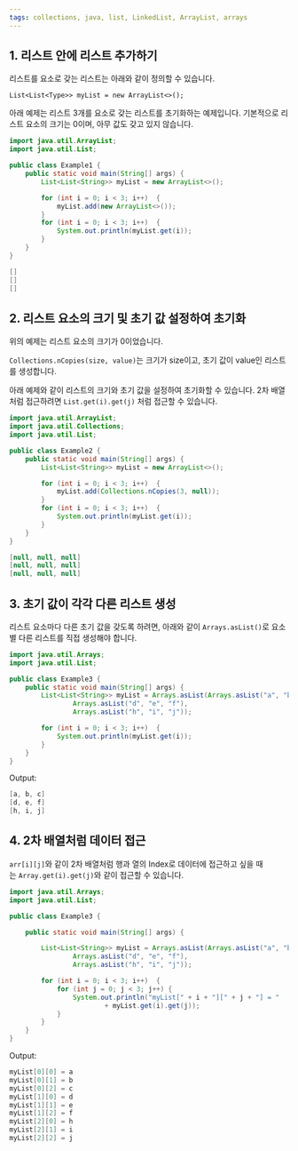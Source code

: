 ```yaml
---
tags: collections, java, list, LinkedList, ArrayList, arrays
---
```

## **1. 리스트 안에 리스트 추가하기**

리스트를 요소로 갖는 리스트는 아래와 같이 정의할 수 있습니다.

`List<List<Type>> myList = new ArrayList<>();`

아래 예제는 리스트 3개를 요소로 갖는 리스트를 초기화하는 예제입니다. 기본적으로 리스트 요소의 크기는 0이며, 아무 값도 갖고 있지 않습니다.

```java
import java.util.ArrayList;
import java.util.List;

public class Example1 {
    public static void main(String[] args) {
        List<List<String>> myList = new ArrayList<>();

        for (int i = 0; i < 3; i++)  {
            myList.add(new ArrayList<>());
        }
        for (int i = 0; i < 3; i++)  {
            System.out.println(myList.get(i));
        }
    }
}
```

```java
[]
[]
[]
```

## **2. 리스트 요소의 크기 및 초기 값 설정하여 초기화**

위의 예제는 리스트 요소의 크기가 0이었습니다.

`Collections.nCopies(size, value)`는 크기가 size이고, 초기 값이 value인 리스트를 생성합니다.

아래 예제와 같이 리스트의 크기와 초기 값을 설정하여 초기화할 수 있습니다. 2차 배열처럼 접근하려면 `List.get(i).get(j)` 처럼 접근할 수 있습니다.

```java
import java.util.ArrayList;
import java.util.Collections;
import java.util.List;

public class Example2 {
    public static void main(String[] args) {
        List<List<String>> myList = new ArrayList<>();

        for (int i = 0; i < 3; i++)  {
            myList.add(Collections.nCopies(3, null));
        }
        for (int i = 0; i < 3; i++)  {
            System.out.println(myList.get(i));
        }
    }
}
```

```java
[null, null, null]
[null, null, null]
[null, null, null]
```

## **3. 초기 값이 각각 다른 리스트 생성**

리스트 요소마다 다른 초기 값을 갖도록 하려면, 아래와 같이 `Arrays.asList()`로 요소 별 다른 리스트를 직접 생성해야 합니다.

```java
import java.util.Arrays;
import java.util.List;

public class Example3 {
    public static void main(String[] args) {
        List<List<String>> myList = Arrays.asList(Arrays.asList("a", "b", "c"),
                Arrays.asList("d", "e", "f"),
                Arrays.asList("h", "i", "j"));

        for (int i = 0; i < 3; i++)  {
            System.out.println(myList.get(i));
        }
    }
}
```

Output:

```java
[a, b, c]
[d, e, f]
[h, i, j]
```

## **4. 2차 배열처럼 데이터 접근**

`arr[i][j]`와 같이 2차 배열처럼 행과 열의 Index로 데이터에 접근하고 싶을 때는 `Array.get(i).get(j)`와 같이 접근할 수 있습니다.

```java
import java.util.Arrays;
import java.util.List;

public class Example3 {

    public static void main(String[] args) {

        List<List<String>> myList = Arrays.asList(Arrays.asList("a", "b", "c"),
                Arrays.asList("d", "e", "f"),
                Arrays.asList("h", "i", "j"));

        for (int i = 0; i < 3; i++)  {
            for (int j = 0; j < 3; j++) {
                System.out.println("myList[" + i + "][" + j + "] = "
                        + myList.get(i).get(j));
            }
        }
    }
}
```

Output:

```java
myList[0][0] = a
myList[0][1] = b
myList[0][2] = c
myList[1][0] = d
myList[1][1] = e
myList[1][2] = f
myList[2][0] = h
myList[2][1] = i
myList[2][2] = j
```